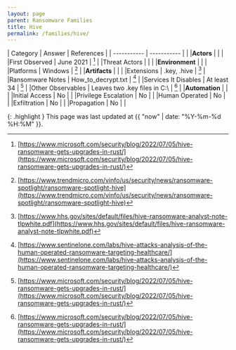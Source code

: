 ```yaml
---
layout: page
parent: Ransomware Families
title: Hive
permalink: /families/hive/
---
```


| Category | Answer | References | 
| ----------- | ----------- | | 
|**Actors** | | |
|First Observed | June 2021 | [^1] |
|Threat Actors | | |
|**Environment** | | |
|Platforms | Windows | [^2] |
|**Artifacts** | | |
|Extensions | .key, .hive | [^3] |
|Ransomware Notes | How_to_decrypt.txt | [^4] |
|Services It Disables | At least 34 | [^1] |
|Other Observables | Leaves two .key files in C:\\ | [^1] |
|**Automation** | | |
|Initial Access | No |  |
|Privilege Escalation | No | |
|Human Operated | No | |
|Exfiltration | No | |
|Propagation | No | |


[^1]: [https://www.microsoft.com/security/blog/2022/07/05/hive-ransomware-gets-upgrades-in-rust/](https://www.microsoft.com/security/blog/2022/07/05/hive-ransomware-gets-upgrades-in-rust/)
[^2]: [https://www.trendmicro.com/vinfo/us/security/news/ransomware-spotlight/ransomware-spotlight-hive](https://www.trendmicro.com/vinfo/us/security/news/ransomware-spotlight/ransomware-spotlight-hive)
[^3]: [https://www.hhs.gov/sites/default/files/hive-ransomware-analyst-note-tlpwhite.pdf](https://www.hhs.gov/sites/default/files/hive-ransomware-analyst-note-tlpwhite.pdf)
[^4]: [https://www.sentinelone.com/labs/hive-attacks-analysis-of-the-human-operated-ransomware-targeting-healthcare/](https://www.sentinelone.com/labs/hive-attacks-analysis-of-the-human-operated-ransomware-targeting-healthcare/)

{: .highlight }
This page was last updated at {{ "now" | date: "%Y-%m-%d %H:%M" }}.
